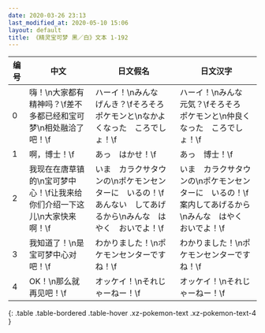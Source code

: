 ```yaml
---
date: 2020-03-26 23:13
last_modified_at: 2020-05-10 15:06
layout: default
title: 《精灵宝可梦 黑／白》文本 1-192
---
```

| 编号 | 中文 | 日文假名 | 日文汉字 |
| ---- | ---- | ---- | --- |
| 0 | 嗨！\n大家都有精神吗？\f差不多都已经和宝可梦\n相处融洽了吧！\f | ハーイ！\nみんな　げんき？\fそろそろ　ポケモンと\nなかよくなった　ころでしょ！\f | ハーイ！\nみんな　元気？\fそろそろ　ポケモンと\n仲良くなった　ころでしょ！\f |
| 1 | 啊，博士！\f | あっ　はかせ！\f | あっ　博士！\f |
| 2 | 我现在在唐草镇的\n宝可梦中心！\f让我来给你们介绍一下这儿\n大家快来啊！\f | いま　カラクサタウンの\nポケモンセンターに　いるの！\fあんない　してあげるから\nみんな　はやく　おいでよ！\f | いま　カラクサタウンの\nポケモンセンターに　いるの！\f案内してあげるから\nみんな　はやく　おいでよ！\f |
| 3 | 我知道了！\n是宝可梦中心对吧！\f | わかりました！\nポケモンセンターですね！\f | わかりました！\nポケモンセンターですね！\f |
| 4 | OK！\n那么就再见吧！\f | オッケイ！\nそれじゃーねー！\f | オッケイ！\nそれじゃーねー！\f |
{: .table .table-bordered .table-hover .xz-pokemon-text .xz-pokemon-text-4 }